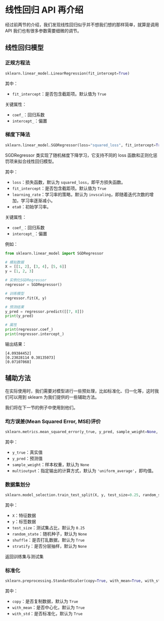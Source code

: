 # 线性回归 API 再介绍

经过前两节的介绍，我们发现线性回归似乎并不想我们想的那样简单，就算是调用 API 我们也有很多参数需要细微的调节。

## 线性回归模型

### 正规方程法

```python
sklearn.linear_model.LinearRegression(fit_intercept=True)
```

其中：

- `fit_intercept`：是否包含截距项。默认值为 `True`

关键属性：

- `coef_`：回归系数
- `intercept_`：偏置

### 梯度下降法

```python
sklearn.linear_model.SGDRegressor(loss="squared_loss", fit_intercept=True, learning_rate ='invscaling', eta0=0.01)
```

SGDRegressor 类实现了随机梯度下降学习，它支持不同的 loss 函数和正则化惩罚项来拟合线性回归模型。

其中：

- `loss`：损失函数，默认为 `squared_loss`，即平方损失函数。
- `fit_intercept`：是否包含截距项。默认值为 `True`
- `learning_rate`：学习率的策略，默认为 `invscaling`，即随着迭代次数的增加，学习率逐渐减小。
- `eta0`：初始学习率。

关键属性：

- `coef_`：回归系数
- `intercept_`：偏置

例如：

```python
from sklearn.linear_model import SGDRegressor

# 模拟数据
X = [[1, 2], [3, 4], [5, 6]]
y = [1, 2, 3]

# 实例化SGDRegressor
regressor = SGDRegressor()

# 训练模型
regressor.fit(X, y)

# 预测结果
y_pred = regressor.predict([[7, 8]])
print(y_pred)

# 属性
print(regressor.coef_)
print(regressor.intercept_)
```

输出结果：

```shell
[4.09384452]
[0.23028114 0.30135073]
[0.07107068]
```

## 辅助方法

在实际使用时，我们需要对模型进行一些预处理，比如标准化、归一化等，这时我们可以用到 sklearn 为我们提供的一些辅助方法。

我们将在下一节的例子中使用到他们。

### 均方误差(Mean Squared Error, MSE)评价

```python
sklearn.metrics.mean_squared_error(y_true, y_pred, sample_weight=None, multioutput='uniform_average')
```

其中：

- `y_true`：真实值
- `y_pred`：预测值
- `sample_weight`：样本权重，默认为 `None`
- `multioutput`：指定输出的计算方式，默认为 `'uniform_average'`，即均值。

### 数据集划分

```python
sklearn.model_selection.train_test_split(X, y, test_size=0.25, random_state=None, shuffle=True, stratify=None)
```

其中：

- `X`：特征数据
- `y`：标签数据
- `test_size`：测试集占比，默认为 `0.25`
- `random_state`：随机种子，默认为 `None`
- `shuffle`：是否打乱数据，默认为 `True`
- `stratify`：是否分层抽样，默认为 `None`

返回训练集与测试集

### 标准化

```python
sklearn.preprocessing.StandardScaler(copy=True, with_mean=True, with_std=True)
```

其中：

- `copy`：是否复制数据，默认为 `True`
- `with_mean`：是否中心化，默认为 `True`
- `with_std`：是否标准化，默认为 `True`
